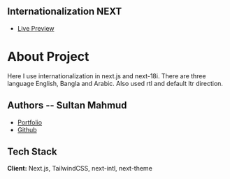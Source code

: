 
## Internationalization NEXT

- [Live Preview](https://translate-app-next.vercel.app)


# About Project
Here I use internationalization in next.js and next-18i. 
There are three language English, Bangla and Arabic. Also used rtl and default ltr direction.





## Authors -- Sultan Mahmud

- [Portfolio](https://sultanmahmudbd.netlify.app/)
- [Github](https://github.com/mdsultanmahmud)


## Tech Stack

**Client:** Next.js, TailwindCSS, next-intl, next-theme


